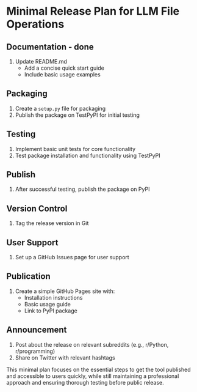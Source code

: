 # Minimal Release Plan for LLM File Operations

## Documentation - done
1. Update README.md
   - Add a concise quick start guide
   - Include basic usage examples

## Packaging
1. Create a `setup.py` file for packaging
2. Publish the package on TestPyPI for initial testing

## Testing
1. Implement basic unit tests for core functionality
2. Test package installation and functionality using TestPyPI

## Publish
1. After successful testing, publish the package on PyPI

## Version Control
1. Tag the release version in Git

## User Support
1. Set up a GitHub Issues page for user support

## Publication
1. Create a simple GitHub Pages site with:
   - Installation instructions
   - Basic usage guide
   - Link to PyPI package

## Announcement
1. Post about the release on relevant subreddits (e.g., r/Python, r/programming)
2. Share on Twitter with relevant hashtags

This minimal plan focuses on the essential steps to get the tool published and accessible to users quickly, while still maintaining a professional approach and ensuring thorough testing before public release.

